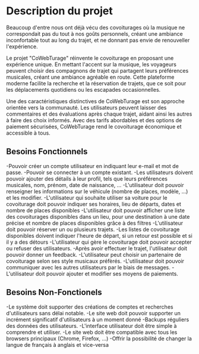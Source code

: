 # Description du projet

Beaucoup d'entre nous ont déjà vécu des covoiturages où la musique ne correspondait pas du tout à nos goûts personnels, créant une ambiance inconfortable tout au long du trajet, et ne donnant pas envie de renouveller l'expérience.

Le projet "CoWebTurage" réinvente le covoiturage en proposant une expérience unique. En mettant l'accent sur la musique, les voyageurs peuvent choisir des compagnons de trajet qui partagent leurs préférences musicales, créant une ambiance agréable en route. Cette plateforme moderne facilite la recherche et la réservation de trajets, que ce soit pour les déplacements quotidiens ou les escapades occasionnelles.

Une des caractéristiques distinctives de CoWebTurage est son approche orientée vers la communauté. Les utilisateurs peuvent laisser des commentaires et des évaluations après chaque trajet, aidant ainsi les autres à faire des choix informés. Avec des tarifs abordables et des options de paiement sécurisées, CoWebTurage rend le covoiturage économique et accessible à tous.

## Besoins Fonctionnels

-Pouvoir créer un compte utilisateur en indiquant leur e-mail et mot de passe.
-Pouvoir se connecter à un compte existant.
-Les utilisateurs doivent pouvoir ajouter des détails à leur profil, tels que leurs préférences musicales, nom, prénom, date de naissance, ...
-L'utilisateur doit pouvoir renseigner les informations sur le véhicule (nombre de places, modèle, ...) et les modifier.
-L'utilisateur qui souhaite utiliser sa voiture pour le covoiturage doit pouvoir indiquer ses horaires, lieu de départs, dates et nombre de places disponibles
-L'utilisateur doit pouvoir afficher une liste des covoiturages disponibles dans un lieu, pour une destination à une date précise et nombre de places disponibles grâce à des filtres
-L'utilisateur doit pouvoir réserver un ou plusieurs trajets.
-Les listes de covoiturage disponibles doivent indiquer l'heure de départ, si un retour est possible et si il y a des détours
-L'utilisateur qui gère le covoiturage doit pouvoir accepter ou refuser des utilisateurs.
-Après avoir effectuer le trajet, l'utilisateur doit pouvoir donner un feedback.
-L'utilisateur peut choisir un partenaire de covoiturage selon ses style musicaux préfèrés.
-L'utilisateur doit pouvoir communiquer avec les autres utilisateurs par le biais de messages.
-L'utilisateur doit pouvoir ajouter et modifier ses moyens de paiements.

## Besoins Non-Fonctionels

-Le système doit supporter des créations de comptes et recherches d'utilisateurs sans délai notable.
-Le site web doit pouvoir supporter un incrément significatif d'utilisateurs à un moment donné
-Backups réguliers des données des utilisateurs.
-L'interface utilisateur doit être simple à comprendre et utiliser.
-Le site web doit être compatible avec tous les browsers principaux (Chrome, Firefox, ...)
-Offrir la possibilité de changer la langue de français à anglais et vice-versa
